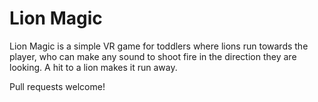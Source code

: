 # Lion Magic
Lion Magic is a simple VR game for toddlers where lions run towards the player, who can make any sound to shoot fire in the direction they are looking. A hit to a lion makes it run away.

Pull requests welcome!
